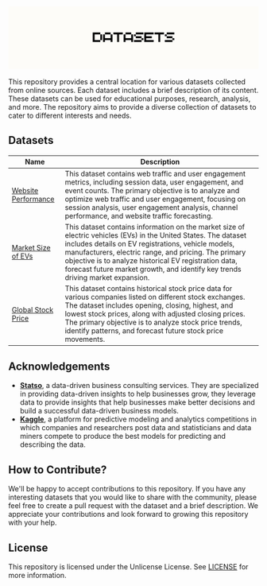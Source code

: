 ![Banner](/assets/banner.png)

This repository provides a central location for various datasets collected from online sources. Each dataset includes a brief description of its content. These datasets can be used for educational purposes, research, analysis, and more. The repository aims to provide a diverse collection of datasets to cater to different interests and needs.

## Datasets

| Name                                                           | Description                                                                                                                                                                                                                                                                                                                                                               |
| -------------------------------------------------------------- | ------------------------------------------------------------------------------------------------------------------------------------------------------------------------------------------------------------------------------------------------------------------------------------------------------------------------------------------------------------------------- |
| [Website Performance](website-performance-by-statso/README.md) | This dataset contains web traffic and user engagement metrics, including session data, user engagement, and event counts. The primary objective is to analyze and optimize web traffic and user engagement, focusing on session analysis, user engagement analysis, channel performance, and website traffic forecasting.                                                 |
| [Market Size of EVs](market-size-of-evs/README.md)             | This dataset contains information on the market size of electric vehicles (EVs) in the United States. The dataset includes details on EV registrations, vehicle models, manufacturers, electric range, and pricing. The primary objective is to analyze historical EV registration data, forecast future market growth, and identify key trends driving market expansion. |
| [Global Stock Price](global-stock-price/README.md)             | This dataset contains historical stock price data for various companies listed on different stock exchanges. The dataset includes opening, closing, highest, and lowest stock prices, along with adjusted closing prices. The primary objective is to analyze stock price trends, identify patterns, and forecast future stock price movements.                           |

## Acknowledgements

- **[Statso](https://statso.io/)**, a data-driven business consulting services. They are specialized in providing data-driven insights to help businesses grow, they leverage data to provide insights that help businesses make better decisions and build a successful data-driven business models.
- **[Kaggle](https://www.kaggle.com/)**, a platform for predictive modeling and analytics competitions in which companies and researchers post data and statisticians and data miners compete to produce the best models for predicting and describing the data.

## How to Contribute?

We'll be happy to accept contributions to this repository. If you have any interesting datasets that you would like to share with the community, please feel free to create a pull request with the dataset and a brief description. We appreciate your contributions and look forward to growing this repository with your help.

## License

This repository is licensed under the Unlicense License. See [LICENSE](LICENSE) for more information.

